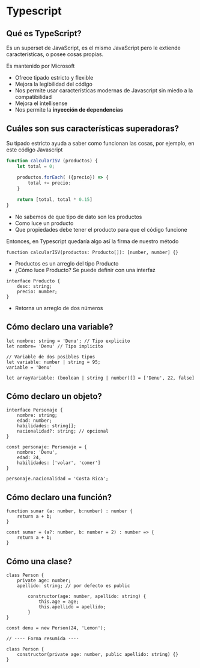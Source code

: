 # Typescript

## **Qué es TypeScript?**

Es un superset de JavaScript, es el mismo JavaScript pero le extiende características, o posee cosas propias. 

Es mantenido por Microsoft

- Ofrece tipado estricto y flexible
- Mejora la legibilidad del código
- Nos permite usar características modernas de Javascript sin miedo a la compatibilidad
- Mejora el intellisense
- Nos permite la **inyección de dependencias**

## **Cuáles son sus características superadoras?**

Su tipado estricto ayuda a saber como funcionan las cosas, por ejemplo, en este código Javascript

```jsx
function calcularISV (productos) {
	let total = 0;
	
	productos.forEach( ({precio}) => {
		total += precio;
	}

	return [total, total * 0.15]
}
```

- No sabemos de que tipo de dato son los productos
- Como luce un producto
- Que propiedades debe tener el producto para que el código funcione

Entonces, en Typescript quedaría algo así la firma de nuestro método

```tsx
function calcularISV(productos: Producto[]): [number, number] {}
```

- Productos es un arreglo del tipo Producto
- ¿Cómo luce Producto? Se puede definir con una interfaz

```tsx
interface Producto {
	desc: string;
	precio: number;
}
```

- Retorna un arreglo de dos números

## **Cómo declaro una variable?**

```tsx
let nombre: string = 'Denu'; // Tipo explicito
let nombre= 'Denu' // Tipo implicito

// Variable de dos posibles tipos
let variable: number | string = 95;
variable = 'Denu'

let arrayVariable: (boolean | string | number)[] = ['Denu', 22, false]

```

## **Cómo declaro un objeto?**

```tsx
interface Personaje {
	nombre: string;
	edad: number;
	habilidades: string[];
	nacionalidad?: string; // opcional
}

const personaje: Personaje = {
	nombre: 'Denu',
	edad: 24,
	habilidades: ['volar', 'comer']
}

personaje.nacionalidad = 'Costa Rica';
```
## **Cómo declaro una función?**

```tsx
function sumar (a: number, b:number) : number {
	return a + b;
}

const sumar = (a?: number, b: number = 2) : number => {
	return a + b;
}
```

## **Cómo una clase?**

```tsx
class Person {
	private age: number;
	apellido: string; // por defecto es public

		constructor(age: number, apellido: string) {
			this.age = age;
			this.apellido = apellido;
		}
}

const denu = new Person(24, 'Lemon');

// ---- Forma resumida ----

class Person {
	constructor(private age: number, public apellido: string) {}
}
```



